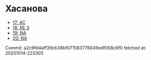 # Хасанова
- [17: AC](17.md)
- [18: RE 3](18.md)
- [19: NA](19.md)
- [20: NA](20.md)

Commit: a2c9fd4aff39cb38bf071583776049edf058c6f0
 fetched at: 20201014-223305

